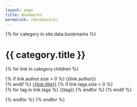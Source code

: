```yaml
---
layout: page
title: Bookmarks
permalink: /bookmarks2/
---
```


{% for category in site.data.bookmarks %}
<h1> {{ category.title }} </h1>
{% for link in category.children %}
<p>
{% if link.author.size > 0 %}
<span class="bookmarks-author"> {{link.author}} </span><br/>
{% endif %}
<a href="{{link.url}}">{{link.title}}</a>
{% if link.tags.size > 0 %}
<br/>
{% for tag in link.tags %}
<span class="bookmarks-tag"> {{tag}} </span>
{% endfor %}
{% endif %}
</p>
{% endfor %}
{% endfor %}
